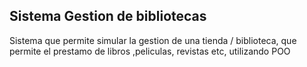 ## Sistema Gestion de bibliotecas
Sistema que permite simular la gestion de una tienda / biblioteca, que permite el prestamo de libros ,peliculas, revistas etc, utilizando POO